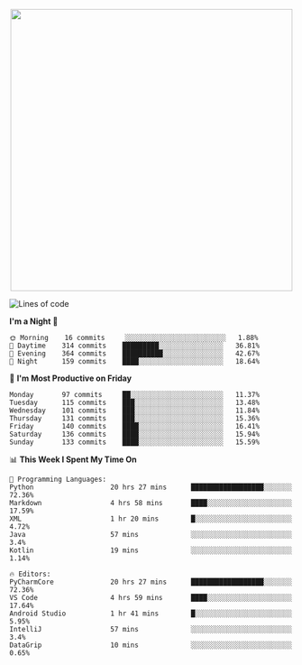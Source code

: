 <!--

[![Hits](https://hits.seeyoufarm.com/api/count/incr/badge.svg?url=https%3A%2F%2Fgithub.com/sangm1n)](https://hits.seeyoufarm.com) 
[![Repos Badge](https://badges.pufler.dev/repos/sangm1n)](https://badges.pufler.dev)
[![Github Badge](http://img.shields.io/badge/-github-black?style=flat-square&logo=github&logoColor=white&link=https:https://github.com/sangm1n/)](https://github.com/sangm1n/)
[![Netlify Badge](https://img.shields.io/badge/-TIL-00C7B7?style=flat-square&logo=Netlify&logoColor=white&link=https://sangminlog.netlify.com)](https://sangminlog.netlify.com)
[![Hugo Badge](https://img.shields.io/badge/-techblog-FF4088?style=flat-square&logo=Hugo&logoColor=white&link=https://sangm1n.github.io)](https://sangm1n.github.io)
[![Mail Badge](http://img.shields.io/badge/-mail-D14836?style=flat-square&logo=Gmail&logoColor=white&link=mailto:dltkd96als@naver.com)](mailto:dltkd96als@naver.com/)

![Lines of code](https://img.shields.io/badge/From%20Hello%20World%20I%27ve%20Written-3.9%20million%20lines%20of%20code-blue)
-->

<!--  -->

<p align="center">
  <a href="https://sangm1n.github.io/">
    <img src="https://user-images.githubusercontent.com/46131688/100516133-08bf3880-31c5-11eb-97ce-0548a7b3a35a.png" width="500">
  </a>
</p>

<!--START_SECTION:waka-->
![Lines of code](https://img.shields.io/badge/From%20Hello%20World%20I%27ve%20Written-5.6%20million%20lines%20of%20code-blue)

**I'm a Night 🦉** 

```text
🌞 Morning    16 commits     ░░░░░░░░░░░░░░░░░░░░░░░░░   1.88% 
🌆 Daytime    314 commits    █████████░░░░░░░░░░░░░░░░   36.81% 
🌃 Evening    364 commits    ██████████░░░░░░░░░░░░░░░   42.67% 
🌙 Night      159 commits    ████░░░░░░░░░░░░░░░░░░░░░   18.64%

```
📅 **I'm Most Productive on Friday** 

```text
Monday       97 commits     ██░░░░░░░░░░░░░░░░░░░░░░░   11.37% 
Tuesday      115 commits    ███░░░░░░░░░░░░░░░░░░░░░░   13.48% 
Wednesday    101 commits    ███░░░░░░░░░░░░░░░░░░░░░░   11.84% 
Thursday     131 commits    ███░░░░░░░░░░░░░░░░░░░░░░   15.36% 
Friday       140 commits    ████░░░░░░░░░░░░░░░░░░░░░   16.41% 
Saturday     136 commits    ████░░░░░░░░░░░░░░░░░░░░░   15.94% 
Sunday       133 commits    ████░░░░░░░░░░░░░░░░░░░░░   15.59%

```


📊 **This Week I Spent My Time On** 

```text
💬 Programming Languages: 
Python                   20 hrs 27 mins      ██████████████████░░░░░░░   72.36% 
Markdown                 4 hrs 58 mins       ████░░░░░░░░░░░░░░░░░░░░░   17.59% 
XML                      1 hr 20 mins        █░░░░░░░░░░░░░░░░░░░░░░░░   4.72% 
Java                     57 mins             ░░░░░░░░░░░░░░░░░░░░░░░░░   3.4% 
Kotlin                   19 mins             ░░░░░░░░░░░░░░░░░░░░░░░░░   1.14%

🔥 Editors: 
PyCharmCore              20 hrs 27 mins      ██████████████████░░░░░░░   72.36% 
VS Code                  4 hrs 59 mins       ████░░░░░░░░░░░░░░░░░░░░░   17.64% 
Android Studio           1 hr 41 mins        █░░░░░░░░░░░░░░░░░░░░░░░░   5.95% 
IntelliJ                 57 mins             ░░░░░░░░░░░░░░░░░░░░░░░░░   3.4% 
DataGrip                 10 mins             ░░░░░░░░░░░░░░░░░░░░░░░░░   0.65%

```


<!--END_SECTION:waka-->


<!--
**sangm1n/sangm1n** is a ✨ _special_ ✨ repository because its `README.md` (this file) appears on your GitHub profile.

Here are some ideas to get you started:

- 🔭 I’m currently working on ...
- 🌱 I’m currently learning ...
- 👯 I’m looking to collaborate on ...
- 🤔 I’m looking for help with ...
- 💬 Ask me about ...
- 📫 How to reach me: ...
- 😄 Pronouns: ...
- ⚡ Fun fact: ...

https://shields.io/
-->



